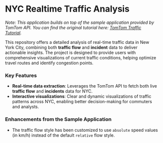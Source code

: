 # NYC Realtime Traffic Analysis

*Note: This application builds on top of the sample application provided by TomTom API. You can find the original tutorial here: [TomTom Traffic Tutorial](https://developer.tomtom.com/maps-sdk-web-js-v5/tutorials-use-cases/traffic-tutorial).*

This repository offers a detailed analysis of real-time traffic data in New York City, combining both **traffic flow** and **incident** data to deliver actionable insights. The project is designed to provide users with comprehensive visualizations of current traffic conditions, helping optimize travel routes and identify congestion points.

### Key Features
- **Real-time data extraction**: Leverages the TomTom API to fetch both live **traffic flow** and **incidents** data for NYC.
- **Interactive visualizations**: Clear and dynamic visualizations of traffic patterns across NYC, enabling better decision-making for commuters and analysts.

### Enhancements from the Sample Application
- The traffic flow style has been customized to use `absolute` speed values (in km/h) instead of the default `relative` flow style.
